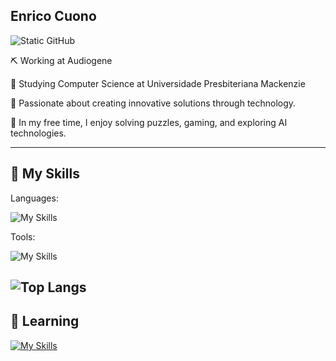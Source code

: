## Enrico Cuono 

<img src="https://img.shields.io/static/v1?label=Overview&message=Enrico&color=41b883&style=for-the-badge&logo=GitHub" alt="Static GitHub">

⛏️ Working at Audiogene

📖 Studying Computer Science at Universidade Presbiteriana Mackenzie

🎯 Passionate about creating innovative solutions through technology.

🧩 In my free time, I enjoy solving puzzles, gaming, and exploring AI technologies.

---

  ## 🚀 My Skills

Languages:

![My Skills](https://skillicons.dev/icons?i=js,ts,java,python,c,cs,vue)

Tools:

![My Skills](https://skillicons.dev/icons?i=aws,linux,figma,firebase,dotnet)

![Top Langs](https://github-readme-stats.vercel.app/api/top-langs/?username=anuraghazra&layout=compact)
---

## 🔭 Learning

[![My Skills](https://skillicons.dev/icons?i=androidstudio,apple)](https://skillicons.dev)

